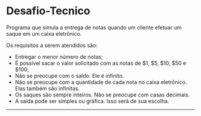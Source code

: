 # Desafio-Tecnico
Programa que simula a entrega de notas quando um cliente efetuar um saque em um caixa eletrônico. 


Os requisitos a serem atendidos são:

* Entregar o menor número de notas;
* É possível sacar o valor solicitado com as notas de $1, $5, $10, $50 e $100;
* Não se preocupe com o saldo. Ele é infinito.
* Não se preocupe com a quantidade de cada nota no caixa eletrônico. Elas também são infinitas.
* Os saques são sempre inteiros. Não se preocupe com casas decimais.
* A saída pode ser simples ou gráfica. Isso será de sua escolha.

------------------------------------------------------------------------------------------------------------


